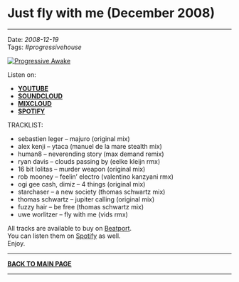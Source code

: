 # Just fly with me (December 2008) 

----

Date: *2008-12-19*  
Tags: *#progressivehouse*  

[![Progressive Awake](https://drive.google.com/uc?export=download&id=0B1aIvu0NI6o4VGdUYmI4THQ0S3c)](https://youtu.be/cBL0XmzsqAw)

Listen on: 

* [**YOUTUBE**](https://youtu.be/cBL0XmzsqAw)
* [**SOUNDCLOUD**](https://soundcloud.com/progressive-awake/just-fly-with-me-december-2008)
* [**MIXCLOUD**](https://www.mixcloud.com/progressiveawake/just-fly-with-me-december-2008/)
* [**SPOTIFY**](https://open.spotify.com/playlist/3NuUgiJ7aL62176NS5iLoX?si=91b298cc92834a18)

TRACKLIST:  

- sebastien leger – majuro (original mix)  
- alex kenji – ytaca (manuel de la mare stealth mix)  
- human8 – neverending story (max demand remix)
- ryan davis – clouds passing by (eelke kleijn rmx)
- 16 bit lolitas – murder weapon (original mix)
- rob mooney – feelin’ electro (valentino kanzyani rmx)
- ogi gee cash, dimiz – 4 things (original mix)
- starchaser – a new society (thomas schwartz mix)
- thomas schwartz – jupiter calling (original mix)
- fuzzy hair – be free (thomas schwartz mix)
- uwe worlitzer – fly with me (vids rmx)

All tracks are available to buy on <a href="http://beatport.com" target="_blank">Beatport</a>.  
You can listen them on <a href="https://open.spotify.com/playlist/2t2d8XXigBzIN9VVOZUTm6?si=cZPU3beYQZqZHL-nrxaA4g">Spotify</a> as well.  
Enjoy.

----

[**BACK TO MAIN PAGE**](./README.md)

---- 
